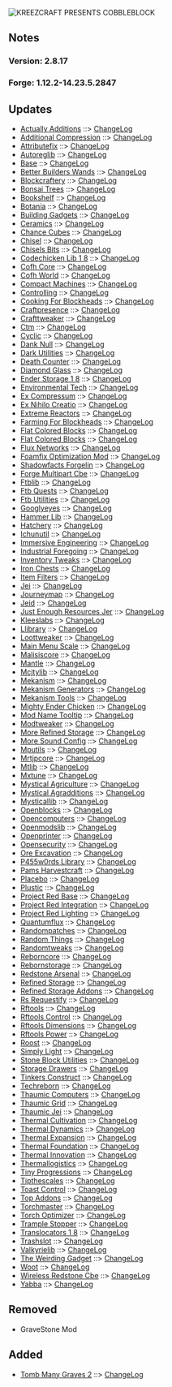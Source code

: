 ![KREEZCRAFT PRESENTS COBBLEBLOCK](https://media.forgecdn.net/avatars/188/173/636843649544018276.png)

## Notes
### Version: 2.8.17
### Forge: 1.12.2-14.23.5.2847

## Updates
- [Actually Additions](https://www.curseforge.com/minecraft/mc-mods/actually-additions) ::> [ChangeLog](https://www.curseforge.com/minecraft/mc-mods/actually-additions/files/2844115)
- [Additional Compression](https://www.curseforge.com/minecraft/mc-mods/additional-compression) ::> [ChangeLog](https://www.curseforge.com/minecraft/mc-mods/additional-compression/files/2680998)
- [Attributefix](https://www.curseforge.com/minecraft/mc-mods/attributefix) ::> [ChangeLog](https://www.curseforge.com/minecraft/mc-mods/attributefix/files/2810157)
- [Autoreglib](https://www.curseforge.com/minecraft/mc-mods/autoreglib) ::> [ChangeLog](https://www.curseforge.com/minecraft/mc-mods/autoreglib/files/2746011)
- [Base](https://www.curseforge.com/minecraft/mc-mods/base) ::> [ChangeLog](https://www.curseforge.com/minecraft/mc-mods/base/files/2722575)
- [Better Builders Wands](https://www.curseforge.com/minecraft/mc-mods/better-builders-wands) ::> [ChangeLog](https://www.curseforge.com/minecraft/mc-mods/better-builders-wands/files/2691084)
- [Blockcraftery](https://www.curseforge.com/minecraft/mc-mods/blockcraftery) ::> [ChangeLog](https://www.curseforge.com/minecraft/mc-mods/blockcraftery/files/2716712)
- [Bonsai Trees](https://www.curseforge.com/minecraft/mc-mods/bonsai-trees) ::> [ChangeLog](https://www.curseforge.com/minecraft/mc-mods/bonsai-trees/files/2846217)
- [Bookshelf](https://www.curseforge.com/minecraft/mc-mods/bookshelf) ::> [ChangeLog](https://www.curseforge.com/minecraft/mc-mods/bookshelf/files/2836960)
- [Botania](https://www.curseforge.com/minecraft/mc-mods/botania) ::> [ChangeLog](https://www.curseforge.com/minecraft/mc-mods/botania/files/2846950)
- [Building Gadgets](https://www.curseforge.com/minecraft/mc-mods/building-gadgets) ::> [ChangeLog](https://www.curseforge.com/minecraft/mc-mods/building-gadgets/files/2823582)
- [Ceramics](https://www.curseforge.com/minecraft/mc-mods/ceramics) ::> [ChangeLog](https://www.curseforge.com/minecraft/mc-mods/ceramics/files/2698094)
- [Chance Cubes](https://www.curseforge.com/minecraft/mc-mods/chance-cubes) ::> [ChangeLog](https://www.curseforge.com/minecraft/mc-mods/chance-cubes/files/2764219)
- [Chisel](https://www.curseforge.com/minecraft/mc-mods/chisel) ::> [ChangeLog](https://www.curseforge.com/minecraft/mc-mods/chisel/files/2813538)
- [Chisels Bits](https://www.curseforge.com/minecraft/mc-mods/chisels-bits) ::> [ChangeLog](https://www.curseforge.com/minecraft/mc-mods/chisels-bits/files/2720655)
- [Codechicken Lib 1 8](https://www.curseforge.com/minecraft/mc-mods/codechicken-lib-1-8) ::> [ChangeLog](https://www.curseforge.com/minecraft/mc-mods/codechicken-lib-1-8/files/2779848)
- [Cofh Core](https://www.curseforge.com/minecraft/mc-mods/cofh-core) ::> [ChangeLog](https://www.curseforge.com/minecraft/mc-mods/cofh-core/files/2716100)
- [Cofh World](https://www.curseforge.com/minecraft/mc-mods/cofh-world) ::> [ChangeLog](https://www.curseforge.com/minecraft/mc-mods/cofh-world/files/2715784)
- [Compact Machines](https://www.curseforge.com/minecraft/mc-mods/compact-machines) ::> [ChangeLog](https://www.curseforge.com/minecraft/mc-mods/compact-machines/files/2707509)
- [Controlling](https://www.curseforge.com/minecraft/mc-mods/controlling) ::> [ChangeLog](https://www.curseforge.com/minecraft/mc-mods/controlling/files/2731319)
- [Cooking For Blockheads](https://www.curseforge.com/minecraft/mc-mods/cooking-for-blockheads) ::> [ChangeLog](https://www.curseforge.com/minecraft/mc-mods/cooking-for-blockheads/files/2733516)
- [Craftpresence](https://www.curseforge.com/minecraft/mc-mods/craftpresence) ::> [ChangeLog](https://www.curseforge.com/minecraft/mc-mods/craftpresence/files/2838578)
- [Crafttweaker](https://www.curseforge.com/minecraft/mc-mods/crafttweaker) ::> [ChangeLog](https://www.curseforge.com/minecraft/mc-mods/crafttweaker/files/2838090)
- [Ctm](https://www.curseforge.com/minecraft/mc-mods/ctm) ::> [ChangeLog](https://www.curseforge.com/minecraft/mc-mods/ctm/files/2832564)
- [Cyclic](https://www.curseforge.com/minecraft/mc-mods/cyclic) ::> [ChangeLog](https://www.curseforge.com/minecraft/mc-mods/cyclic/files/2821917)
- [Dank Null](https://www.curseforge.com/minecraft/mc-mods/dank-null) ::> [ChangeLog](https://www.curseforge.com/minecraft/mc-mods/dank-null/files/2831353)
- [Dark Utilities](https://www.curseforge.com/minecraft/mc-mods/dark-utilities) ::> [ChangeLog](https://www.curseforge.com/minecraft/mc-mods/dark-utilities/files/2813586)
- [Death Counter](https://www.curseforge.com/minecraft/mc-mods/death-counter) ::> [ChangeLog](https://www.curseforge.com/minecraft/mc-mods/death-counter/files/2801351)
- [Diamond Glass](https://www.curseforge.com/minecraft/mc-mods/diamond-glass) ::> [ChangeLog](https://www.curseforge.com/minecraft/mc-mods/diamond-glass/files/2693747)
- [Ender Storage 1 8](https://www.curseforge.com/minecraft/mc-mods/ender-storage-1-8) ::> [ChangeLog](https://www.curseforge.com/minecraft/mc-mods/ender-storage-1-8/files/2755787)
- [Environmental Tech](https://www.curseforge.com/minecraft/mc-mods/environmental-tech) ::> [ChangeLog](https://www.curseforge.com/minecraft/mc-mods/environmental-tech/files/2691536)
- [Ex Compressum](https://www.curseforge.com/minecraft/mc-mods/ex-compressum) ::> [ChangeLog](https://www.curseforge.com/minecraft/mc-mods/ex-compressum/files/2733536)
- [Ex Nihilo Creatio](https://www.curseforge.com/minecraft/mc-mods/ex-nihilo-creatio) ::> [ChangeLog](https://www.curseforge.com/minecraft/mc-mods/ex-nihilo-creatio/files/2817545)
- [Extreme Reactors](https://www.curseforge.com/minecraft/mc-mods/extreme-reactors) ::> [ChangeLog](https://www.curseforge.com/minecraft/mc-mods/extreme-reactors/files/2722271)
- [Farming For Blockheads](https://www.curseforge.com/minecraft/mc-mods/farming-for-blockheads) ::> [ChangeLog](https://www.curseforge.com/minecraft/mc-mods/farming-for-blockheads/files/2733508)
- [Flat Colored Blocks](https://www.curseforge.com/minecraft/mc-mods/flat-colored-blocks) ::> [ChangeLog](https://www.curseforge.com/minecraft/mc-mods/flat-colored-blocks/files/2715827)
- [Flat Colored Blocks](https://www.curseforge.com/minecraft/mc-mods/flat-colored-blocks) ::> [ChangeLog](https://www.curseforge.com/minecraft/mc-mods/flat-colored-blocks/files/2715827)
- [Flux Networks](https://www.curseforge.com/minecraft/mc-mods/flux-networks) ::> [ChangeLog](https://www.curseforge.com/minecraft/mc-mods/flux-networks/files/2842381)
- [Foamfix Optimization Mod](https://www.curseforge.com/minecraft/mc-mods/foamfix-optimization-mod) ::> [ChangeLog](https://www.curseforge.com/minecraft/mc-mods/foamfix-optimization-mod/files/2845668)
- [Shadowfacts Forgelin](https://www.curseforge.com/minecraft/mc-mods/shadowfacts-forgelin) ::> [ChangeLog](https://www.curseforge.com/minecraft/mc-mods/shadowfacts-forgelin/files/2785465)
- [Forge Multipart Cbe](https://www.curseforge.com/minecraft/mc-mods/forge-multipart-cbe) ::> [ChangeLog](https://www.curseforge.com/minecraft/mc-mods/forge-multipart-cbe/files/2755790)
- [Ftblib](https://www.curseforge.com/minecraft/mc-mods/ftblib) ::> [ChangeLog](https://www.curseforge.com/minecraft/mc-mods/ftblib/files/2832410)
- [Ftb Quests](https://www.curseforge.com/minecraft/mc-mods/ftb-quests) ::> [ChangeLog](https://www.curseforge.com/minecraft/mc-mods/ftb-quests/files/2827655)
- [Ftb Utilities](https://www.curseforge.com/minecraft/mc-mods/ftb-utilities) ::> [ChangeLog](https://www.curseforge.com/minecraft/mc-mods/ftb-utilities/files/2835289)
- [Googlyeyes](https://www.curseforge.com/minecraft/mc-mods/googlyeyes) ::> [ChangeLog](https://www.curseforge.com/minecraft/mc-mods/googlyeyes/files/2801268)
- [Hammer Lib](https://www.curseforge.com/minecraft/mc-mods/hammer-lib) ::> [ChangeLog](https://www.curseforge.com/minecraft/mc-mods/hammer-lib/files/2849005)
- [Hatchery](https://www.curseforge.com/minecraft/mc-mods/hatchery) ::> [ChangeLog](https://www.curseforge.com/minecraft/mc-mods/hatchery/files/2715498)
- [Ichunutil](https://www.curseforge.com/minecraft/mc-mods/ichunutil) ::> [ChangeLog](https://www.curseforge.com/minecraft/mc-mods/ichunutil/files/2801262)
- [Immersive Engineering](https://www.curseforge.com/minecraft/mc-mods/immersive-engineering) ::> [ChangeLog](https://www.curseforge.com/minecraft/mc-mods/immersive-engineering/files/2799143)
- [Industrial Foregoing](https://www.curseforge.com/minecraft/mc-mods/industrial-foregoing) ::> [ChangeLog](https://www.curseforge.com/minecraft/mc-mods/industrial-foregoing/files/2745321)
- [Inventory Tweaks](https://www.curseforge.com/minecraft/mc-mods/inventory-tweaks) ::> [ChangeLog](https://www.curseforge.com/minecraft/mc-mods/inventory-tweaks/files/2848933)
- [Iron Chests](https://www.curseforge.com/minecraft/mc-mods/iron-chests) ::> [ChangeLog](https://www.curseforge.com/minecraft/mc-mods/iron-chests/files/2747935)
- [Item Filters](https://www.curseforge.com/minecraft/mc-mods/item-filters) ::> [ChangeLog](https://www.curseforge.com/minecraft/mc-mods/item-filters/files/2699980)
- [Jei](https://www.curseforge.com/minecraft/mc-mods/jei) ::> [ChangeLog](https://www.curseforge.com/minecraft/mc-mods/jei/files/2847112)
- [Journeymap](https://www.curseforge.com/minecraft/mc-mods/journeymap) ::> [ChangeLog](https://www.curseforge.com/minecraft/mc-mods/journeymap/files/2844789)
- [Jeid](https://www.curseforge.com/minecraft/mc-mods/jeid) ::> [ChangeLog](https://www.curseforge.com/minecraft/mc-mods/jeid/files/2810213)
- [Just Enough Resources Jer](https://www.curseforge.com/minecraft/mc-mods/just-enough-resources-jer) ::> [ChangeLog](https://www.curseforge.com/minecraft/mc-mods/just-enough-resources-jer/files/2728585)
- [Kleeslabs](https://www.curseforge.com/minecraft/mc-mods/kleeslabs) ::> [ChangeLog](https://www.curseforge.com/minecraft/mc-mods/kleeslabs/files/2733525)
- [Llibrary](https://www.curseforge.com/minecraft/mc-mods/llibrary) ::> [ChangeLog](https://www.curseforge.com/minecraft/mc-mods/llibrary/files/2704186)
- [Loottweaker](https://www.curseforge.com/minecraft/mc-mods/loottweaker) ::> [ChangeLog](https://www.curseforge.com/minecraft/mc-mods/loottweaker/files/2847240)
- [Main Menu Scale](https://www.curseforge.com/minecraft/mc-mods/main-menu-scale) ::> [ChangeLog](https://www.curseforge.com/minecraft/mc-mods/main-menu-scale/files/2683258)
- [Malisiscore](https://www.curseforge.com/minecraft/mc-mods/malisiscore) ::> [ChangeLog](https://www.curseforge.com/minecraft/mc-mods/malisiscore/files/2680892)
- [Mantle](https://www.curseforge.com/minecraft/mc-mods/mantle) ::> [ChangeLog](https://www.curseforge.com/minecraft/mc-mods/mantle/files/2713386)
- [Mcjtylib](https://www.curseforge.com/minecraft/mc-mods/mcjtylib) ::> [ChangeLog](https://www.curseforge.com/minecraft/mc-mods/mcjtylib/files/2745846)
- [Mekanism](https://www.curseforge.com/minecraft/mc-mods/mekanism) ::> [ChangeLog](https://www.curseforge.com/minecraft/mc-mods/mekanism/files/2835175)
- [Mekanism Generators](https://www.curseforge.com/minecraft/mc-mods/mekanism-generators) ::> [ChangeLog](https://www.curseforge.com/minecraft/mc-mods/mekanism-generators/files/2835177)
- [Mekanism Tools](https://www.curseforge.com/minecraft/mc-mods/mekanism-tools) ::> [ChangeLog](https://www.curseforge.com/minecraft/mc-mods/mekanism-tools/files/2835178)
- [Mighty Ender Chicken](https://www.curseforge.com/minecraft/mc-mods/mighty-ender-chicken) ::> [ChangeLog](https://www.curseforge.com/minecraft/mc-mods/mighty-ender-chicken/files/2682825)
- [Mod Name Tooltip](https://www.curseforge.com/minecraft/mc-mods/mod-name-tooltip) ::> [ChangeLog](https://www.curseforge.com/minecraft/mc-mods/mod-name-tooltip/files/2739582)
- [Modtweaker](https://www.curseforge.com/minecraft/mc-mods/modtweaker) ::> [ChangeLog](https://www.curseforge.com/minecraft/mc-mods/modtweaker/files/2693544)
- [More Refined Storage](https://www.curseforge.com/minecraft/mc-mods/more-refined-storage) ::> [ChangeLog](https://www.curseforge.com/minecraft/mc-mods/more-refined-storage/files/2734742)
- [More Sound Config](https://www.curseforge.com/minecraft/mc-mods/more-sound-config) ::> [ChangeLog](https://www.curseforge.com/minecraft/mc-mods/more-sound-config/files/2707092)
- [Mputils](https://www.curseforge.com/minecraft/mc-mods/mputils) ::> [ChangeLog](https://www.curseforge.com/minecraft/mc-mods/mputils/files/2685162)
- [Mrtjpcore](https://www.curseforge.com/minecraft/mc-mods/mrtjpcore) ::> [ChangeLog](https://www.curseforge.com/minecraft/mc-mods/mrtjpcore/files/2735197)
- [Mtlib](https://www.curseforge.com/minecraft/mc-mods/mtlib) ::> [ChangeLog](https://www.curseforge.com/minecraft/mc-mods/mtlib/files/2684561)
- [Mxtune](https://www.curseforge.com/minecraft/mc-mods/mxtune) ::> [ChangeLog](https://www.curseforge.com/minecraft/mc-mods/mxtune/files/2850924)
- [Mystical Agriculture](https://www.curseforge.com/minecraft/mc-mods/mystical-agriculture) ::> [ChangeLog](https://www.curseforge.com/minecraft/mc-mods/mystical-agriculture/files/2704562)
- [Mystical Agradditions](https://www.curseforge.com/minecraft/mc-mods/mystical-agradditions) ::> [ChangeLog](https://www.curseforge.com/minecraft/mc-mods/mystical-agradditions/files/2704832)
- [Mysticallib](https://www.curseforge.com/minecraft/mc-mods/mysticallib) ::> [ChangeLog](https://www.curseforge.com/minecraft/mc-mods/mysticallib/files/2817910)
- [Openblocks](https://www.curseforge.com/minecraft/mc-mods/openblocks) ::> [ChangeLog](https://www.curseforge.com/minecraft/mc-mods/openblocks/files/2699056)
- [Opencomputers](https://www.curseforge.com/minecraft/mc-mods/opencomputers) ::> [ChangeLog](https://www.curseforge.com/minecraft/mc-mods/opencomputers/files/2828357)
- [Openmodslib](https://www.curseforge.com/minecraft/mc-mods/openmodslib) ::> [ChangeLog](https://www.curseforge.com/minecraft/mc-mods/openmodslib/files/2699055)
- [Openprinter](https://www.curseforge.com/minecraft/mc-mods/openprinter) ::> [ChangeLog](https://www.curseforge.com/minecraft/mc-mods/openprinter/files/2817562)
- [Opensecurity](https://www.curseforge.com/minecraft/mc-mods/opensecurity) ::> [ChangeLog](https://www.curseforge.com/minecraft/mc-mods/opensecurity/files/2808550)
- [Ore Excavation](https://www.curseforge.com/minecraft/mc-mods/ore-excavation) ::> [ChangeLog](https://www.curseforge.com/minecraft/mc-mods/ore-excavation/files/2794895)
- [P455w0rds Library](https://www.curseforge.com/minecraft/mc-mods/p455w0rds-library) ::> [ChangeLog](https://www.curseforge.com/minecraft/mc-mods/p455w0rds-library/files/2830265)
- [Pams Harvestcraft](https://www.curseforge.com/minecraft/mc-mods/pams-harvestcraft) ::> [ChangeLog](https://www.curseforge.com/minecraft/mc-mods/pams-harvestcraft/files/2771840)
- [Placebo](https://www.curseforge.com/minecraft/mc-mods/placebo) ::> [ChangeLog](https://www.curseforge.com/minecraft/mc-mods/placebo/files/2694382)
- [Plustic](https://www.curseforge.com/minecraft/mc-mods/plustic) ::> [ChangeLog](https://www.curseforge.com/minecraft/mc-mods/plustic/files/2789626)
- [Project Red Base](https://www.curseforge.com/minecraft/mc-mods/project-red-base) ::> [ChangeLog](https://www.curseforge.com/minecraft/mc-mods/project-red-base/files/2745545)
- [Project Red Integration](https://www.curseforge.com/minecraft/mc-mods/project-red-integration) ::> [ChangeLog](https://www.curseforge.com/minecraft/mc-mods/project-red-integration/files/2745548)
- [Project Red Lighting](https://www.curseforge.com/minecraft/mc-mods/project-red-lighting) ::> [ChangeLog](https://www.curseforge.com/minecraft/mc-mods/project-red-lighting/files/2745549)
- [Quantumflux](https://www.curseforge.com/minecraft/mc-mods/quantumflux) ::> [ChangeLog](https://www.curseforge.com/minecraft/mc-mods/quantumflux/files/2703415)
- [Randompatches](https://www.curseforge.com/minecraft/mc-mods/randompatches) ::> [ChangeLog](https://www.curseforge.com/minecraft/mc-mods/randompatches/files/2831330)
- [Random Things](https://www.curseforge.com/minecraft/mc-mods/random-things) ::> [ChangeLog](https://www.curseforge.com/minecraft/mc-mods/random-things/files/2751591)
- [Randomtweaks](https://www.curseforge.com/minecraft/mc-mods/randomtweaks) ::> [ChangeLog](https://www.curseforge.com/minecraft/mc-mods/randomtweaks/files/2758483)
- [Reborncore](https://www.curseforge.com/minecraft/mc-mods/reborncore) ::> [ChangeLog](https://www.curseforge.com/minecraft/mc-mods/reborncore/files/2816362)
- [Rebornstorage](https://www.curseforge.com/minecraft/mc-mods/rebornstorage) ::> [ChangeLog](https://www.curseforge.com/minecraft/mc-mods/rebornstorage/files/2833871)
- [Redstone Arsenal](https://www.curseforge.com/minecraft/mc-mods/redstone-arsenal) ::> [ChangeLog](https://www.curseforge.com/minecraft/mc-mods/redstone-arsenal/files/2715786)
- [Refined Storage](https://www.curseforge.com/minecraft/mc-mods/refined-storage) ::> [ChangeLog](https://www.curseforge.com/minecraft/mc-mods/refined-storage/files/2745458)
- [Refined Storage Addons](https://www.curseforge.com/minecraft/mc-mods/refined-storage-addons) ::> [ChangeLog](https://www.curseforge.com/minecraft/mc-mods/refined-storage-addons/files/2690723)
- [Rs Requestify](https://www.curseforge.com/minecraft/mc-mods/rs-requestify) ::> [ChangeLog](https://www.curseforge.com/minecraft/mc-mods/rs-requestify/files/2696433)
- [Rftools](https://www.curseforge.com/minecraft/mc-mods/rftools) ::> [ChangeLog](https://www.curseforge.com/minecraft/mc-mods/rftools/files/2745848)
- [Rftools Control](https://www.curseforge.com/minecraft/mc-mods/rftools-control) ::> [ChangeLog](https://www.curseforge.com/minecraft/mc-mods/rftools-control/files/2705813)
- [Rftools Dimensions](https://www.curseforge.com/minecraft/mc-mods/rftools-dimensions) ::> [ChangeLog](https://www.curseforge.com/minecraft/mc-mods/rftools-dimensions/files/2707390)
- [Rftools Power](https://www.curseforge.com/minecraft/mc-mods/rftools-power) ::> [ChangeLog](https://www.curseforge.com/minecraft/mc-mods/rftools-power/files/2704404)
- [Roost](https://www.curseforge.com/minecraft/mc-mods/roost) ::> [ChangeLog](https://www.curseforge.com/minecraft/mc-mods/roost/files/2702080)
- [Simply Light](https://www.curseforge.com/minecraft/mc-mods/simply-light) ::> [ChangeLog](https://www.curseforge.com/minecraft/mc-mods/simply-light/files/2754916)
- [Stone Block Utilities](https://www.curseforge.com/minecraft/mc-mods/stone-block-utilities) ::> [ChangeLog](https://www.curseforge.com/minecraft/mc-mods/stone-block-utilities/files/2706845)
- [Storage Drawers](https://www.curseforge.com/minecraft/mc-mods/storage-drawers) ::> [ChangeLog](https://www.curseforge.com/minecraft/mc-mods/storage-drawers/files/2777929)
- [Tinkers Construct](https://www.curseforge.com/minecraft/mc-mods/tinkers-construct) ::> [ChangeLog](https://www.curseforge.com/minecraft/mc-mods/tinkers-construct/files/2809406)
- [Techreborn](https://www.curseforge.com/minecraft/mc-mods/techreborn) ::> [ChangeLog](https://www.curseforge.com/minecraft/mc-mods/techreborn/files/2816366)
- [Thaumic Computers](https://www.curseforge.com/minecraft/mc-mods/thaumic-computers) ::> [ChangeLog](https://www.curseforge.com/minecraft/mc-mods/thaumic-computers/files/2777074)
- [Thaumic Grid](https://www.curseforge.com/minecraft/mc-mods/thaumic-grid) ::> [ChangeLog](https://www.curseforge.com/minecraft/mc-mods/thaumic-grid/files/2701858)
- [Thaumic Jei](https://www.curseforge.com/minecraft/mc-mods/thaumic-jei) ::> [ChangeLog](https://www.curseforge.com/minecraft/mc-mods/thaumic-jei/files/2705304)
- [Thermal Cultivation](https://www.curseforge.com/minecraft/mc-mods/thermal-cultivation) ::> [ChangeLog](https://www.curseforge.com/minecraft/mc-mods/thermal-cultivation/files/2715791)
- [Thermal Dynamics](https://www.curseforge.com/minecraft/mc-mods/thermal-dynamics) ::> [ChangeLog](https://www.curseforge.com/minecraft/mc-mods/thermal-dynamics/files/2716138)
- [Thermal Expansion](https://www.curseforge.com/minecraft/mc-mods/thermal-expansion) ::> [ChangeLog](https://www.curseforge.com/minecraft/mc-mods/thermal-expansion/files/2715789)
- [Thermal Foundation](https://www.curseforge.com/minecraft/mc-mods/thermal-foundation) ::> [ChangeLog](https://www.curseforge.com/minecraft/mc-mods/thermal-foundation/files/2715788)
- [Thermal Innovation](https://www.curseforge.com/minecraft/mc-mods/thermal-innovation) ::> [ChangeLog](https://www.curseforge.com/minecraft/mc-mods/thermal-innovation/files/2715787)
- [Thermallogistics](https://www.curseforge.com/minecraft/mc-mods/thermallogistics) ::> [ChangeLog](https://www.curseforge.com/minecraft/mc-mods/thermallogistics/files/2828289)
- [Tiny Progressions](https://www.curseforge.com/minecraft/mc-mods/tiny-progressions) ::> [ChangeLog](https://www.curseforge.com/minecraft/mc-mods/tiny-progressions/files/2721018)
- [Tipthescales](https://www.curseforge.com/minecraft/mc-mods/tipthescales) ::> [ChangeLog](https://www.curseforge.com/minecraft/mc-mods/tipthescales/files/2689835)
- [Toast Control](https://www.curseforge.com/minecraft/mc-mods/toast-control) ::> [ChangeLog](https://www.curseforge.com/minecraft/mc-mods/toast-control/files/2707353)
- [Top Addons](https://www.curseforge.com/minecraft/mc-mods/top-addons) ::> [ChangeLog](https://www.curseforge.com/minecraft/mc-mods/top-addons/files/2823642)
- [Torchmaster](https://www.curseforge.com/minecraft/mc-mods/torchmaster) ::> [ChangeLog](https://www.curseforge.com/minecraft/mc-mods/torchmaster/files/2829232)
- [Torch Optimizer](https://www.curseforge.com/minecraft/mc-mods/torch-optimizer) ::> [ChangeLog](https://www.curseforge.com/minecraft/mc-mods/torch-optimizer/files/2700075)
- [Trample Stopper](https://www.curseforge.com/minecraft/mc-mods/trample-stopper) ::> [ChangeLog](https://www.curseforge.com/minecraft/mc-mods/trample-stopper/files/2686716)
- [Translocators 1 8](https://www.curseforge.com/minecraft/mc-mods/translocators-1-8) ::> [ChangeLog](https://www.curseforge.com/minecraft/mc-mods/translocators-1-8/files/2755795)
- [Trashslot](https://www.curseforge.com/minecraft/mc-mods/trashslot) ::> [ChangeLog](https://www.curseforge.com/minecraft/mc-mods/trashslot/files/2722385)
- [Valkyrielib](https://www.curseforge.com/minecraft/mc-mods/valkyrielib) ::> [ChangeLog](https://www.curseforge.com/minecraft/mc-mods/valkyrielib/files/2691542)
- [The Weirding Gadget](https://www.curseforge.com/minecraft/mc-mods/the-weirding-gadget) ::> [ChangeLog](https://www.curseforge.com/minecraft/mc-mods/the-weirding-gadget/files/2708729)
- [Woot](https://www.curseforge.com/minecraft/mc-mods/woot) ::> [ChangeLog](https://www.curseforge.com/minecraft/mc-mods/woot/files/2712670)
- [Wireless Redstone Cbe](https://www.curseforge.com/minecraft/mc-mods/wireless-redstone-cbe) ::> [ChangeLog](https://www.curseforge.com/minecraft/mc-mods/wireless-redstone-cbe/files/2755798)
- [Yabba](https://www.curseforge.com/minecraft/mc-mods/yabba) ::> [ChangeLog](https://www.curseforge.com/minecraft/mc-mods/yabba/files/2819161)

## Removed
- GraveStone Mod

## Added
- [Tomb Many Graves 2](https://www.curseforge.com/minecraft/mc-mods/tomb-many-graves-2) ::> [ChangeLog](https://www.curseforge.com/minecraft/mc-mods/tomb-many-graves-2/files/2619249)
